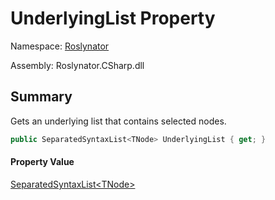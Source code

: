 # UnderlyingList Property

Namespace: [Roslynator](../../README.md)

Assembly: Roslynator\.CSharp\.dll

## Summary

Gets an underlying list that contains selected nodes\.

```csharp
public SeparatedSyntaxList<TNode> UnderlyingList { get; }
```

#### Property Value

[SeparatedSyntaxList\<TNode>](https://docs.microsoft.com/en-us/dotnet/api/microsoft.codeanalysis.separatedsyntaxlist-1)


